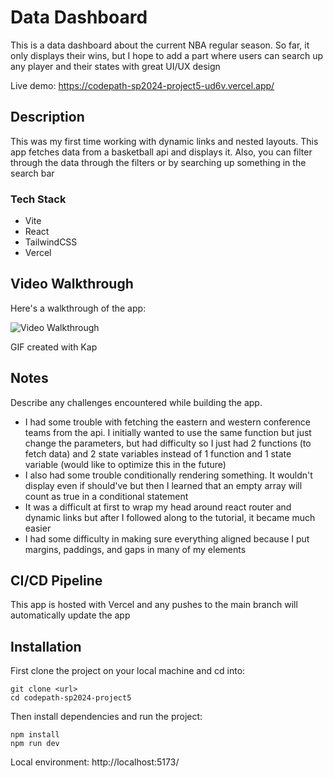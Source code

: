 # Data Dashboard

This is a data dashboard about the current NBA regular season. So far, it only displays their wins, but I hope to add a part where users can search up any player and their states with great UI/UX design

Live demo: https://codepath-sp2024-project5-ud6v.vercel.app/

## Description

This was my first time working with dynamic links and nested layouts. This app fetches data from a basketball api and displays it. Also, you can filter through the data through the filters or by searching up something in the search bar

### Tech Stack

- Vite
- React
- TailwindCSS
- Vercel

## Video Walkthrough

Here's a walkthrough of the app:

<img src='src/assets/codepath-web102-project6.gif' title='Video Walkthrough' width='' alt='Video Walkthrough' />

GIF created with Kap

## Notes

Describe any challenges encountered while building the app.

- I had some trouble with fetching the eastern and western conference teams from the api. I initially wanted to use the same function but just change the parameters, but had difficulty so I just had 2 functions (to fetch data) and 2 state variables instead of 1 function and 1 state variable (would like to optimize this in the future)
- I also had some trouble conditionally rendering something. It wouldn't display even if should've but then I learned that an empty array will count as true in a conditional statement
- It was a difficult at first to wrap my head around react router and dynamic links but after I followed along to the tutorial, it became much easier
- I had some difficulty in making sure everything aligned because I put margins, paddings, and gaps in many of my elements

## CI/CD Pipeline

This app is hosted with Vercel and any pushes to the main branch will automatically update the app

## Installation

First clone the project on your local machine and cd into:

```
git clone <url>
cd codepath-sp2024-project5
```

Then install dependencies and run the project:

```
npm install
npm run dev
```

Local environment: http://localhost:5173/
